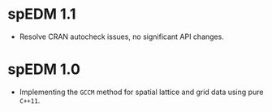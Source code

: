 # spEDM 1.1

* Resolve CRAN autocheck issues, no significant API changes.

# spEDM 1.0

* Implementing the `GCCM` method for spatial lattice and grid data using pure `C++11`.
